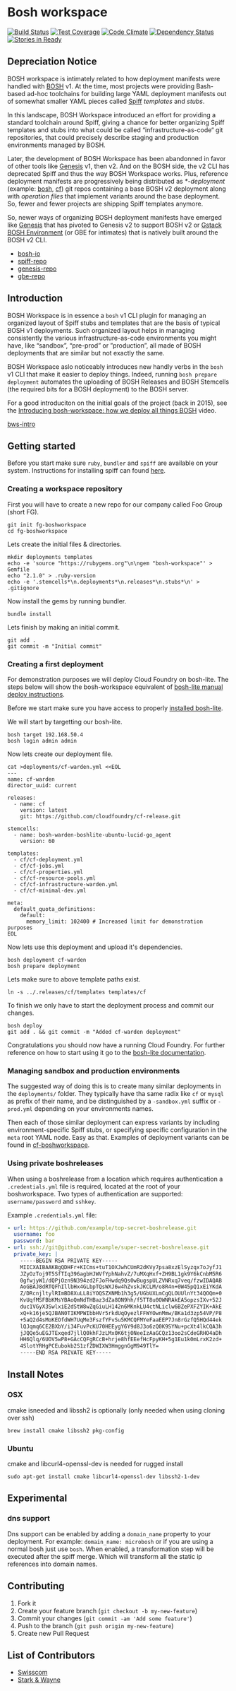 # Bosh workspace
[![Build Status](https://img.shields.io/travis/cloudfoundry-incubator/bosh-workspace/master.svg?style=flat-square)](https://travis-ci.org/cloudfoundry-incubator/bosh-workspace) [![Test Coverage](https://img.shields.io/codeclimate/coverage/github/rkoster/bosh-workspace.svg?style=flat-square)](https://codeclimate.com/github/rkoster/bosh-workspace) [![Code Climate](https://img.shields.io/codeclimate/github/rkoster/bosh-workspace.svg?style=flat-square)](https://codeclimate.com/github/rkoster/bosh-workspace) [![Dependency Status](https://img.shields.io/gemnasium/cloudfoundry-incubator/bosh-workspace.svg?style=flat-square)](https://gemnasium.com/cloudfoundry-incubator/bosh-workspace) [![Stories in Ready](https://img.shields.io/badge/tracker-waffle.io-blue.svg?style=flat-square)](https://waffle.io/cloudfoundry-incubator/bosh-workspace)

## Depreciation Notice

BOSH workspace is intimately related to how deployment manifests were handled
with [BOSH](bosh-io) v1. At the time, most projects were providing Bash-based
ad-hoc toolchains for building large YAML deployment manifests out of somewhat
smaller YAML pieces called [Spiff](spiff-repo) *templates* and *stubs*.

In this landscape, BOSH Workspace introduced an effort for providing a
standard toolchain around Spiff, giving a chance for better organizing Spiff
templates and stubs into what could be called “infrastructure-as-code“ git
repositories, that could precisely describe staging and production
environments managed by BOSH.

Later, the development of BOSH Workspace has been abandonned in favor of other
tools like [Genesis](https://github.com/genesis-community/) v1, then v2. And on the BOSH side, the v2
CLI has deprecated Spiff and thus the way BOSH Workspace works. Plus,
reference deployment manifests are progressively being distributed as
*\*-deployment* (example: [bosh](https://github.com/cloudfoundry/bosh-deployment), [cf](https://github.com/cloudfoundry/cf-deployment)) git repos containing a base BOSH v2 deployment along with
*operation files* that implement variants around the base deployment. So,
fewer and fewer projects are shipping Spiff templates anymore.

So, newer ways of organizing BOSH deployment manifests have emerged like
[Genesis](genesis-repo) that has pivoted to Genesis v2 to support BOSH v2 or
[Gstack BOSH Environment](gbe-repo) (or GBE for intimates) that is natively
built around the BOSH v2 CLI.

- [bosh-io](https://bosh.io)
- [spiff-repo](https://github.com/cloudfoundry-incubator/spiff)
- [genesis-repo](https://github.com/starkandwayne/genesis)
- [gbe-repo](https://github.com/gstackio/gstack-bosh-environment)


## Introduction

BOSH Workspace is in essence a `bosh` v1 CLI plugin for managing an organized
layout of Spiff stubs and templates that are the basis of typical BOSH v1
deployments. Such organized layout helps in managing consistently the various
infrastructure-as-code environments you might have, like “sandbox”, “pre-prod”
or ”production”, all made of BOSH deployments that are similar but not exactly
the same.

BOSH Workspace aslo noticeably introduces new handly verbs in the `bosh` v1
CLI that make it easier to deploy things. Indeed, running
`bosh prepare deployment` automates the uploading of BOSH Releases and BOSH
Stemcells (the required bits for a BOSH deployment) to the BOSH server.

For a good introduciton on the initial goals of the project (back in 2015),
see the [Introducing bosh-workspace: how we deploy all things BOSH](bws-intro)
video.

[bws-intro](https://youtu.be/MyW2x35mTF8)

## Getting started

Before you start make sure `ruby`, `bundler` and `spiff` are available on your
system. Instructions for installing spiff can found
[here](https://github.com/cloudfoundry-incubator/spiff#installation).


### Creating a workspace repository
First you will have to create a new repo for our company called Foo Group (short FG).
```
git init fg-boshworkspace
cd fg-boshworkspace
```

Lets create the initial files & directories.
```
mkdir deployments templates
echo -e 'source "https://rubygems.org"\n\ngem "bosh-workspace"' > Gemfile
echo "2.1.0" > .ruby-version
echo -e '.stemcells*\n.deployments*\n.releases*\n.stubs*\n' > .gitignore
```

Now install the gems by running bundler.
```
bundle install
```

Lets finish by making an initial commit.
```
git add .
git commit -m "Initial commit"
```

### Creating a first deployment
For demonstration purposes we will deploy Cloud Foundry on bosh-lite.
The steps below will show the bosh-workspace equivalent of [bosh-lite manual deploy instructions](https://github.com/cloudfoundry/bosh-lite#manual-deploy).

Before we start make sure you have access to properly [installed bosh-lite](https://github.com/cloudfoundry/bosh-lite#install).

We will start by targetting our bosh-lite.
```
bosh target 192.168.50.4
bosh login admin admin
```

Now lets create our deployment file.
```
cat >deployments/cf-warden.yml <<EOL
---
name: cf-warden
director_uuid: current

releases:
  - name: cf
    version: latest
    git: https://github.com/cloudfoundry/cf-release.git

stemcells:
  - name: bosh-warden-boshlite-ubuntu-lucid-go_agent
    version: 60

templates:
  - cf/cf-deployment.yml
  - cf/cf-jobs.yml
  - cf/cf-properties.yml
  - cf/cf-resource-pools.yml
  - cf/cf-infrastructure-warden.yml
  - cf/cf-minimal-dev.yml

meta:
  default_quota_definitions:
    default:
      memory_limit: 102400 # Increased limit for demonstration purposes
EOL
```

Now lets use this deployment and upload it's dependencies.
```
bosh deployment cf-warden
bosh prepare deployment
```

Lets make sure to above template paths exist.
```
ln -s ../.releases/cf/templates templates/cf
```

To finish we only have to start the deployment process and commit our changes.
```
bosh deploy
git add . && git commit -m "Added cf-warden deployment"
```
Congratulations you should now have a running Cloud Foundry.
For further reference on how to start using it go to the [bosh-lite documentation](https://github.com/cloudfoundry/bosh-lite#try-your-cloud-foundry-deployment).


### Managing sandbox and production environments

The suggested way of doing this is to create many similar deployments in the
`deployments/` folder. They typically have tha same radix like `cf` or `mysql`
as prefix of their name, and be distinguished by a `-sandbox.yml` suffix or
`-prod.yml` depending on your environments names.

Then each of those similar deployment can express variants by including
environment-specific Spiff stubs, or specifying specific configuration in the
`meta` root YAML node. Easy as that. Examples of deployment variants can be
found in [cf-boshworkspace](https://github.com/cloudfoundry-community/cf-boshworkspace/tree/master/deployments).


### Using private boshreleases
When using a boshrelease from a location which requires authentication
a `.credentials.yml` file is required, located at the root of your boshworkspace.
Two types of authentication are supported: `username/password` and `sshkey`.

Example `.credentials.yml` file:
```yaml
- url: https://github.com/example/top-secret-boshrelease.git
  username: foo
  password: bar
- url: ssh://git@github.com/example/super-secret-boshrelease.git
  private_key: |
    -----BEGIN RSA PRIVATE KEY-----
    MIICXAIBAAKBgQDHFr+KICms+tuT1OXJwhCUmR2dKVy7psa8xzElSyzqx7oJyfJ1
    JZyOzToj9T5SfTIq396agbHJWVfYphNahvZ/7uMXqHxf+ZH9BL1gk9Y6kCnbM5R6
    0gfwjyW1/dQPjOzn9N394zd2FJoFHwdq9Qs0wBugspULZVNRxq7veq/fzwIDAQAB
    AoGBAJ8dRTQFhIllbHx4GLbpTQsWXJ6w4hZvskJKCLM/o8R4n+0W45pQ1xEiYKdA
    Z/DRcnjltylRImBD8XuLL8iYOQSZXNMb1h3g5/UGbUXLmCgQLOUUlnYt34QOQm+0
    KvUqfMSFBbKMsYBAoQmNdTHBaz3dZa8ON9hh/f5TT8u0OWNRAkEA5opzsIXv+52J
    duc1VGyX3SwlxiE2dStW8wZqGiuLH142n6MKnkLU4ctNLiclw6BZePXFZYIK+AkE
    xQ+k16je5QJBAN0TIKMPWIbbHVr5rkdUqOyezlFFWYOwnMmw/BKa1d3zp54VP/P8
    +5aQ2d4sMoKEOfdWH7UqMe3FszfYFvSu5KMCQFMYeFaaEEP7Jn8rGzfQ5HQd44ek
    lQJqmq6CE2BXbY/i34FuvPcKU70HEEygY6Y9d8J3o6zQ0K9SYNu+pcXt4lkCQA3h
    jJQQe5uEGJTExqed7jllQ0khFJzLMx0K6tj0NeeIzAaGCQz13oo2sCdeGRHO4aDh
    HH6Qlq/6UOV5wP8+GAcCQFgRCcB+hrje8hfEEefHcFpyKH+5g1Eu1k0mLrxK2zd+
    4SlotYRHgPCEubokb2S1zfZDWIXW3HmggnGgM949TlY=
    -----END RSA PRIVATE KEY-----
```

## Install Notes

### OSX
cmake isneeded and libssh2 is optionally (only needed when using cloning over ssh)
```
brew install cmake libssh2 pkg-config
```

### Ubuntu
cmake and libcurl4-openssl-dev is needed for rugged install

```
sudo apt-get install cmake libcurl4-openssl-dev libssh2-1-dev
```

## Experimental
### dns support
Dns support can be enabled by adding a `domain_name` property to your deployment.
For example: `domain_name: microbosh` or if you are using a normal bosh just use `bosh`.
When enabled, a transformation step will be executed after the spiff merge.
Which will transform all the static ip references into domain names.

## Contributing

1. Fork it
2. Create your feature branch (`git checkout -b my-new-feature`)
3. Commit your changes (`git commit -am 'Add some feature'`)
4. Push to the branch (`git push origin my-new-feature`)
5. Create new Pull Request

## List of Contributors

* [Swisscom](https://www.swisscom.ch)
* [Stark & Wayne](http://starkandwayne.com)
